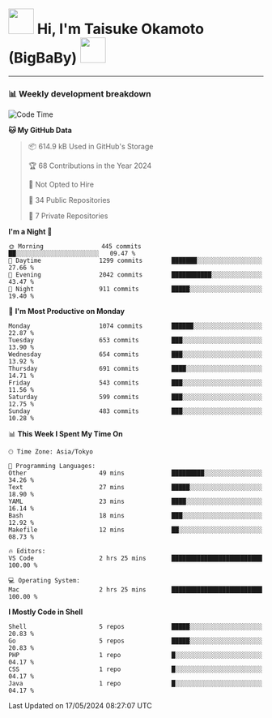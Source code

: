 <!-- Title -->
<h1>
    <img src="https://media.tenor.com/TlyRveJkgo4AAAAi/cloud-cloud-strife.gif" width="50"/> 
    Hi, I'm Taisuke Okamoto (BigBaBy) 
    <img src="https://media.tenor.com/TlyRveJkgo4AAAAi/cloud-cloud-strife.gif" width="50"/>
</h1>

---

<h3> 📊 Weekly development breakdown </h3>
<!-- waka-readme-stats -->

<!--START_SECTION:waka-->
![Code Time](http://img.shields.io/badge/Code%20Time-1%2C754%20hrs%2056%20mins-blue)

**🐱 My GitHub Data** 

> 📦 614.9 kB Used in GitHub's Storage 
 > 
> 🏆 68 Contributions in the Year 2024
 > 
> 🚫 Not Opted to Hire
 > 
> 📜 34 Public Repositories 
 > 
> 🔑 7 Private Repositories 
 > 
**I'm a Night 🦉** 

```text
🌞 Morning                445 commits         ██░░░░░░░░░░░░░░░░░░░░░░░   09.47 % 
🌆 Daytime                1299 commits        ███████░░░░░░░░░░░░░░░░░░   27.66 % 
🌃 Evening                2042 commits        ███████████░░░░░░░░░░░░░░   43.47 % 
🌙 Night                  911 commits         █████░░░░░░░░░░░░░░░░░░░░   19.40 % 
```
📅 **I'm Most Productive on Monday** 

```text
Monday                   1074 commits        ██████░░░░░░░░░░░░░░░░░░░   22.87 % 
Tuesday                  653 commits         ███░░░░░░░░░░░░░░░░░░░░░░   13.90 % 
Wednesday                654 commits         ███░░░░░░░░░░░░░░░░░░░░░░   13.92 % 
Thursday                 691 commits         ████░░░░░░░░░░░░░░░░░░░░░   14.71 % 
Friday                   543 commits         ███░░░░░░░░░░░░░░░░░░░░░░   11.56 % 
Saturday                 599 commits         ███░░░░░░░░░░░░░░░░░░░░░░   12.75 % 
Sunday                   483 commits         ███░░░░░░░░░░░░░░░░░░░░░░   10.28 % 
```


📊 **This Week I Spent My Time On** 

```text
🕑︎ Time Zone: Asia/Tokyo

💬 Programming Languages: 
Other                    49 mins             █████████░░░░░░░░░░░░░░░░   34.26 % 
Text                     27 mins             █████░░░░░░░░░░░░░░░░░░░░   18.90 % 
YAML                     23 mins             ████░░░░░░░░░░░░░░░░░░░░░   16.14 % 
Bash                     18 mins             ███░░░░░░░░░░░░░░░░░░░░░░   12.92 % 
Makefile                 12 mins             ██░░░░░░░░░░░░░░░░░░░░░░░   08.73 % 

🔥 Editors: 
VS Code                  2 hrs 25 mins       █████████████████████████   100.00 % 

💻 Operating System: 
Mac                      2 hrs 25 mins       █████████████████████████   100.00 % 
```

**I Mostly Code in Shell** 

```text
Shell                    5 repos             █████░░░░░░░░░░░░░░░░░░░░   20.83 % 
Go                       5 repos             █████░░░░░░░░░░░░░░░░░░░░   20.83 % 
PHP                      1 repo              █░░░░░░░░░░░░░░░░░░░░░░░░   04.17 % 
CSS                      1 repo              █░░░░░░░░░░░░░░░░░░░░░░░░   04.17 % 
Java                     1 repo              █░░░░░░░░░░░░░░░░░░░░░░░░   04.17 % 
```




 Last Updated on 17/05/2024 08:27:07 UTC
<!--END_SECTION:waka-->
